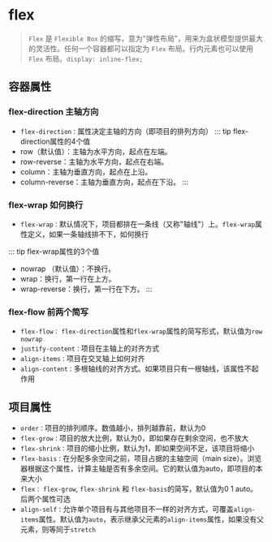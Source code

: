 # flex

> `Flex` 是 `Flexible Box` 的缩写，意为"弹性布局"，用来为盒状模型提供最大的灵活性。任何一个容器都可以指定为 `Flex` 布局。行内元素也可以使用 `Flex` 布局。`display: inline-flex;`

## 容器属性

### flex-direction 主轴方向

+ `flex-direction：`属性决定主轴的方向（即项目的排列方向）
::: tip flex-direction属性的4个值
+ row（默认值）：主轴为水平方向，起点在左端。
+ row-reverse：主轴为水平方向，起点在右端。
+ column：主轴为垂直方向，起点在上沿。
+ column-reverse：主轴为垂直方向，起点在下沿。
:::

### flex-wrap 如何换行
+ `flex-wrap：`默认情况下，项目都排在一条线（又称"轴线"）上。`flex-wrap`属性定义，如果一条轴线排不下，如何换行

::: tip flex-wrap属性的3个值
+ nowrap （默认值）：不换行。
+ wrap：换行，第一行在上方。
+ wrap-reverse：换行，第一行在下方。
:::

### flex-flow 前两个简写

+ `flex-flow：` `flex-direction`属性和`flex-wrap`属性的简写形式，默认值为`row nowrap`
+ `justify-content：`项目在主轴上的对齐方式
+ `align-items：`项目在交叉轴上如何对齐
+ `align-content：`多根轴线的对齐方式。如果项目只有一根轴线，该属性不起作用

## 项目属性

+ `order：`项目的排列顺序。数值越小，排列越靠前，默认为0
+ `flex-grow：`项目的放大比例，默认为0，即如果存在剩余空间，也不放大
+ `flex-shrink：`项目的缩小比例，默认为1，即如果空间不足，该项目将缩小
+ `flex-basis：`在分配多余空间之前，项目占据的主轴空间（main size）。浏览器根据这个属性，计算主轴是否有多余空间。它的默认值为auto，即项目的本来大小
+ `flex：` `flex-grow`, `flex-shrink` 和 `flex-basis`的简写，默认值为0 1 auto。后两个属性可选
+ `align-self：`允许单个项目有与其他项目不一样的对齐方式，可覆盖`align-items`属性。默认值为`auto`，表示继承父元素的`align-items`属性，如果没有父元素，则等同于`stretch`